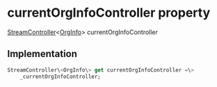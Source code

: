 


# currentOrgInfoController property









[StreamController](https:api.flutter.dev/flutter/dart-async/StreamController-class.html)&lt;[OrgInfo](../../models_organization_org_info/OrgInfo-class.md)\> currentOrgInfoController
  







## Implementation

```dart
StreamController\<OrgInfo\> get currentOrgInfoController =\>
    _currentOrgInfoController;
```








